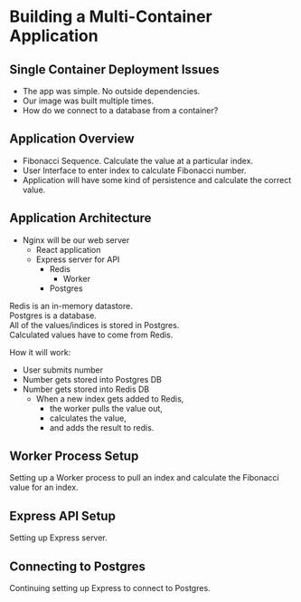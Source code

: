 # Building a Multi-Container Application

## Single Container Deployment Issues

* The app was simple. No outside dependencies.
* Our image was built multiple times.
* How do we connect to a database from a container?

## Application Overview

* Fibonacci Sequence. Calculate the value at a particular index.
* User Interface to enter index to calculate Fibonacci number.
* Application will have some kind of persistence and calculate the correct value.

## Application Architecture

* Nginx will be our web server
  * React application
  * Express server for API
    * Redis
      * Worker
    * Postgres

Redis is an in-memory datastore.    
Postgres is a database.  
All of the values/indices is stored in Postgres.    
Calculated values have to come from Redis.  

How it will work:  
* User submits number
* Number gets stored into Postgres DB
* Number gets stored into Redis DB
  * When a new index gets added to Redis, 
    * the worker pulls the value out, 
    * calculates the value, 
    * and adds the result to redis.

## Worker Process Setup

Setting up a Worker process to pull an index and calculate the Fibonacci value for an index.

## Express API Setup

Setting up Express server.

## Connecting to Postgres

Continuing setting up Express to connect to Postgres.
